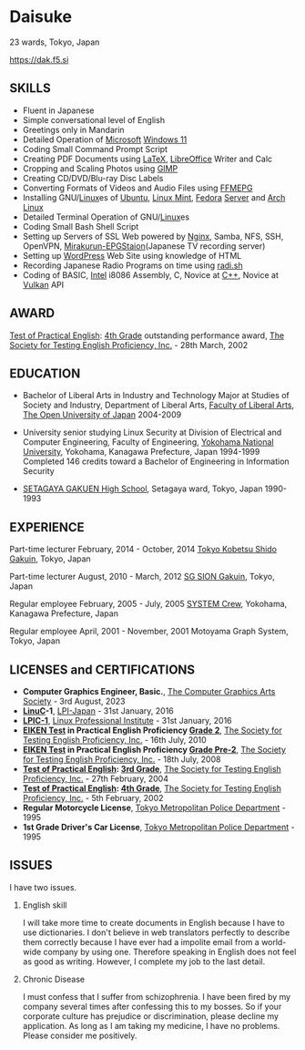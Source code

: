 # Daisuke

23 wards, Tokyo, Japan

https://dak.f5.si

## SKILLS

* Fluent in Japanese
* Simple conversational level of English
* Greetings only in Mandarin
* Detailed Operation of [Microsoft](https://www.microsoft.com/) [Windows 11](https://www.microsoft.com/en-us/windows/)
* Coding Small Command Prompt Script
* Creating PDF Documents using [LaTeX](https://www.latex-project.org/), [LibreOffice](https://www.libreoffice.org/) Writer and Calc
* Cropping and Scaling Photos using [GIMP](https://www.gimp.org/)
* Creating CD/DVD/Blu-ray Disc Labels
* Converting Formats of Videos and Audio Files using [FFMEPG](https://ffmpeg.org/)
* Installing GNU/[Linux](https://kernel.org/)es of [Ubuntu](https://ubuntu.com/), [Linux Mint](https://linuxmint.com/), [Fedora](https://fedoraproject.org/) [Server](https://fedoraproject.org/server/) and [Arch Linux](https://archlinux.org/)
* Detailed Terminal Operation of GNU/[Linux](https://kernel.org/)es
* Coding Small Bash Shell Script
* Setting up Servers of SSL Web powered by [Nginx](https://nginx.org/), Samba, NFS, SSH, OpenVPN, [Mirakurun-EPGStaion](https://github.com/l3tnun/docker-mirakurun-epgstation)(Japanese TV recording server)
* Setting up [WordPress](https://wordpress.org/) Web Site using knowledge of HTML
* Recording Japanese Radio Programs on time using [radi.sh](https://github.com/uru2/radish)
* Coding of BASIC, [Intel](https://www.intel.com/) i8086 Assembly, C, Novice at [C++](https://isocpp.org/), Novice at [Vulkan](https://www.vulkan.org/) API

## AWARD

[Test of Practical English]((https://www.eiken.or.jp/eiken/en/eiken-tests/)): [4th Grade](https://www.eiken.or.jp/eiken/en/grades/grade_4/) outstanding performance award, [The Society for Testing English Proficiency, Inc.](https://www.eiken.or.jp/eiken/en/association/) - 28th March, 2002

## EDUCATION

* Bachelor of Liberal Arts in Industry and Technology Major at Studies of Society and Industry, Department of Liberal Arts, [Faculty of Liberal Arts](https://www.ouj.ac.jp/en/faculty/liberalarts/), [The Open University of Japan](https://www.ouj.ac.jp/en/) 2004-2009

* University senior studying Linux Security at Division of Electrical and Computer Engineering, Faculty of Engineering, [Yokohama National University](https://www.ynu.ac.jp/english/), Yokohama, Kanagawa Prefecture, Japan 1994-1999 Completed 146 credits toward a Bachelor of Engineering in Information Security

* [SETAGAYA GAKUEN High School](https://www.setagayagakuen.ac.jp/), Setagaya ward, Tokyo, Japan 1990-1993

## EXPERIENCE

Part-time lecturer February, 2014 - October, 2014
[Tokyo Kobetsu Shido Gakuin](https://www.kobetsu.co.jp/), Tokyo, Japan

Part-time lecturer August, 2010 - March, 2012
[SG SION Gakuin](http://www1.ttcn.ne.jp/~shiongakuin/), Tokyo, Japan

Regular employee February, 2005 - July, 2005
[SYSTEM Crew](http://syscrew.co.jp/), Yokohama, Kanagawa Prefecture, Japan

Regular employee April, 2001 - November, 2001
Motoyama Graph System, Tokyo, Japan

## LICENSES and CERTIFICATIONS

* **Computer Graphics Engineer, Basic.**, [The Computer Graphics Arts Society](https://www.cgarts.or.jp/eng-about) - 3rd August, 2023
* **[LinuC](https://linuc.org/en/)-1**, [LPI-Japan](https://lpi.or.jp/en/) - 31st January, 2016
* **[LPIC-1](https://www.lpi.org/our-certifications/lpic-1-overview/)**, [Linux Professional Institute](https://www.lpi.org/) - 31st January, 2016
* **[EIKEN Test](https://www.eiken.or.jp/eiken/en/eiken-tests/) in Practical English Proficiency [Grade 2](https://www.eiken.or.jp/eiken/en/grades/grade_2/)**, [The Society for Testing English Proficiency, Inc.](https://www.eiken.or.jp/eiken/en/association/) - 16th July, 2010
* **[EIKEN Test](https://www.eiken.or.jp/eiken/en/eiken-tests/) in Practical English Proficiency [Grade Pre-2](https://www.eiken.or.jp/eiken/en/grades/grade_p2/)**, [The Society for Testing English Proficiency, Inc.](https://www.eiken.or.jp/eiken/en/association/) - 18th July, 2008
* **[Test of Practical English](https://www.eiken.or.jp/eiken/en/eiken-tests/): [3rd Grade](https://www.eiken.or.jp/eiken/en/grades/grade_3/)**, [The Society for Testing English Proficiency, Inc.](https://www.eiken.or.jp/eiken/en/association/) - 27th February, 2004
* **[Test of Practical English](https://www.eiken.or.jp/eiken/en/eiken-tests/): [4th Grade](https://www.eiken.or.jp/eiken/en/grades/grade_4/)**, [The Society for Testing English Proficiency, Inc.](https://www.eiken.or.jp/eiken/en/association/) - 5th February, 2002
* **Regular Motorcycle License**, [Tokyo Metropolitan Police Department](https://www.keishicho.metro.tokyo.lg.jp/multilingual/english/index.html) - 1995
* **1st Grade Driver's Car License**, [Tokyo Metropolitan Police Department](https://www.keishicho.metro.tokyo.lg.jp/multilingual/english/index.html) - 1995

## ISSUES

   I have two issues.

1. English skill

   I will take more time to create documents in English because I have to use dictionaries. I don't believe in web translators perfectly to describe them correctly because I have ever had a impolite email from a world-wide company by using one. Therefore speaking in English does not feel as good as writing. However, I complete my job to the last detail.

2. Chronic Disease

   I must confess that I suffer from schizophrenia. I have been fired by my company several times after confessing this to my bosses. So if your corporate culture has prejudice or discrimination, please decline my application. As long as I am taking my medicine, I have no problems. Please consider me positively.

